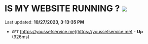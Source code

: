 # IS MY WEBSITE RUNNING ? [![](https://img.shields.io/static/v1?label=Sponsor&message=%E2%9D%A4&logo=GitHub&color=%23fe8e86)](https://github.com/sponsors/<username>)

Last updated: **10/27/2023, 3:13:35 PM**

- `GET` [https://youssefservice.me](https://youssefservice.me) - **Up** (926ms)
